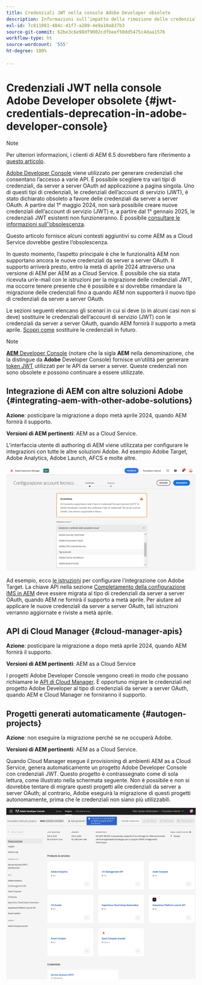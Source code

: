 ```yaml
---
title: Credenziali JWT nella console Adobe Developer obsolete
description: Informazioni sull’impatto della rimozione delle credenziali JWT in Adobe Developer Console su AEM
exl-id: 7c811081-484c-41f7-a289-4e9a10a837b3
source-git-commit: 62be3c6e98df9002cdfbeef50dd5475c4daa1576
workflow-type: ht
source-wordcount: '555'
ht-degree: 100%

---
```


# Credenziali JWT nella console Adobe Developer obsolete {#jwt-credentials-deprecation-in-adobe-developer-console}

>[!NOTE]
>
>Per ulteriori informazioni, i clienti di AEM 6.5 dovrebbero fare riferimento a [questo articolo](https://experienceleague.adobe.com/docs/experience-manager-65/content/security/jwt-credentials-deprecation-in-adobe-developer-console.html?lang=it).

[Adobe Developer Console](https://developer.adobe.com/console) viene utilizzato per generare credenziali che consentano l’accesso a varie API. È possibile scegliere tra vari tipi di credenziali, da server a server OAuth ad applicazione a pagina singola. Uno di questi tipi di credenziali, le credenziali dell’account di servizio (JWT), è stato dichiarato obsoleto a favore delle credenziali da server a server OAuth. A partire dal 1° maggio 2024, non sarà possibile creare nuove credenziali dell’account di servizio (JWT) e, a partire dal 1° gennaio 2025, le credenziali JWT esistenti non funzioneranno. È possibile [consultare le informazioni sull’’obsolescenza](https://developer.adobe.com/developer-console/docs/guides/authentication/ServerToServerAuthentication/migration/).

Questo articolo fornisce alcuni contesti aggiuntivi su come AEM as a Cloud Service dovrebbe gestire l’obsolescenza.

In questo momento, l’aspetto principale è che le funzionalità AEM non supportano ancora le nuove credenziali da server a server OAuth. Il supporto arriverà presto, entro la metà di aprile 2024 attraverso una versione di AEM per AEM as a Cloud Service. È possibile che sia stata ricevuta un’e-mail con le istruzioni per la migrazione delle credenziali JWT, ma occorre tenere presente che è possibile e si dovrebbe rimandare la migrazione delle credenziali fino a quando AEM non supporterà il nuovo tipo di credenziali da server a server OAuth.

Le sezioni seguenti elencano gli scenari in cui si deve (o in alcuni casi non si deve) sostituire le credenziali dell’account di servizio (JWT) con le credenziali da server a server OAuth, quando AEM fornirà il supporto a metà aprile. [Scopri come](https://developer.adobe.com/developer-console/docs/guides/authentication/ServerToServerAuthentication/migration/#migration-overview) sostituire le credenziali in futuro.

>[!NOTE]
>
>[**AEM** Developer Console](/help/implementing/developing/introduction/development-guidelines.md#crxde-lite-and-developer-console) (notare che la sigla **AEM** nella denominazione, che la distingue da **Adobe** Developer Console) fornisce un’utilità per generare [token JWT](/help/implementing/developing/introduction/generating-access-tokens-for-server-side-apis.md) utilizzati per le API da server a server. Queste credenziali non sono obsolete e possono continuare a essere utilizzate.


## Integrazione di AEM con altre soluzioni Adobe {#integrating-aem-with-other-adobe-solutions}

**Azione**: posticipare la migrazione a dopo metà aprile 2024, quando AEM fornirà il supporto.

**Versioni di AEM pertinenti**: AEM as a Cloud Service.

L’interfaccia utente di authoring di AEM viene utilizzata per configurare le integrazioni con tutte le altre soluzioni Adobe. Ad esempio Adobe Target, Adobe Analytics, Adobe Launch, AFCS e molte altre.

![Integrazione di AEM con altre soluzioni](/help/security/assets/jwt-deprecation.png)

Ad esempio, ecco [le istruzioni](https://docs.mktossl.com/docs/experience-manager-cloud-service/content/sites/integrations/integration-adobe-target-ims.html?lang=it) per configurare l’integrazione con Adobe Target. La chiave API nella sezione [Completamento della configurazione IMS in AEM](https://docs.mktossl.com/docs/experience-manager-cloud-service/content/sites/integrations/integration-adobe-target-ims.html#completing-the-ims-configuration-in-aem) deve essere migrata al tipo di credenziali da server a server OAuth, quando AEM ne fornirà il supporto a metà aprile. Per aiutare ad applicare le nuove credenziali da server a server OAuth, tali istruzioni verranno aggiornate e riviste a metà aprile.

## API di Cloud Manager {#cloud-manager-apis}

**Azione**: posticipare la migrazione a dopo metà aprile 2024, quando AEM fornirà il supporto.

**Versioni di AEM pertinenti**: AEM as a Cloud Service

I progetti Adobe Developer Console vengono creati in modo che possano richiamare le [API di Cloud Manager](https://developer.adobe.com/experience-cloud/cloud-manager/guides/getting-started/create-api-integration/). È opportuno migrare le credenziali nel progetto Adobe Developer al tipo di credenziali da server a server OAuth, quando AEM e Cloud Manager ne forniranno il supporto.

## Progetti generati automaticamente {#autogen-projects}

**Azione**: non eseguire la migrazione perché se ne occuperà Adobe.

**Versioni di AEM pertinenti**: AEM as a Cloud Service.

Quando Cloud Manager esegue il provisioning di ambienti AEM as a Cloud Service, genera automaticamente un progetto Adobe Developer Console con credenziali JWT. Questo progetto è contrassegnato come di sola lettura, come illustrato nella schermata seguente. Non è possibile e non si dovrebbe tentare di migrare questi progetti alle credenziali da server a server OAuth; al contrario, Adobe eseguirà la migrazione di questi progetti autonomamente, prima che le credenziali non siano più utilizzabili.

![Progetti generati automaticamente](/help/security/assets/jwt-deprecation-autogen-projects.png)
